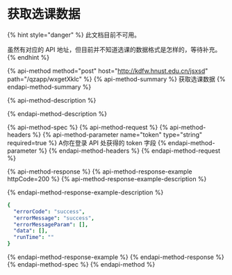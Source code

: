 # 获取选课数据

{% hint style="danger" %}
此文档目前不可用。

虽然有对应的 API 地址，但目前并不知道选课的数据格式是怎样的，等待补充。
{% endhint %}

{% api-method method="post" host="http://kdfw.hnust.edu.cn/jsxsd" path="/qzapp/wxgetXklc" %}
{% api-method-summary %}
获取选课数据
{% endapi-method-summary %}

{% api-method-description %}

{% endapi-method-description %}

{% api-method-spec %}
{% api-method-request %}
{% api-method-headers %}
{% api-method-parameter name="token" type="string" required=true %}
A你在登录 API 处获得的 token 字段
{% endapi-method-parameter %}
{% endapi-method-headers %}
{% endapi-method-request %}

{% api-method-response %}
{% api-method-response-example httpCode=200 %}
{% api-method-response-example-description %}

{% endapi-method-response-example-description %}

```yaml
{
  "errorCode": "success",
  "errorMessage": "success",
  "errorMessageParam": [],
  "data": [],
  "runTime": ""
}
```
{% endapi-method-response-example %}
{% endapi-method-response %}
{% endapi-method-spec %}
{% endapi-method %}



